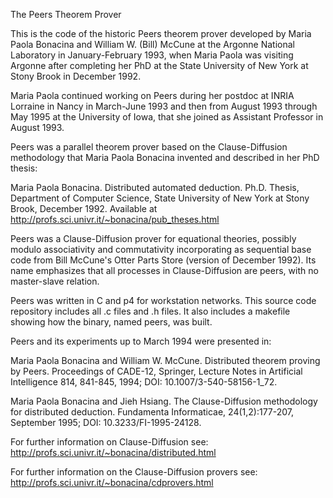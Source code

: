 The Peers Theorem Prover

This is the code of the historic Peers theorem prover developed by Maria Paola Bonacina and
William W. (Bill) McCune at the Argonne National Laboratory in January-February 1993,
when Maria Paola was visiting Argonne after completing her PhD at the State University
of New York at Stony Brook in December 1992.

Maria Paola continued working on Peers during her postdoc at INRIA Lorraine in Nancy in
March-June 1993 and then from August 1993 through May 1995 at the University of Iowa,
that she joined as Assistant Professor in August 1993.

Peers was a parallel theorem prover based on the Clause-Diffusion methodology
that Maria Paola Bonacina invented and described in her PhD thesis:

Maria Paola Bonacina. Distributed automated deduction. Ph.D. Thesis, Department of Computer
Science, State University of New York at Stony Brook, December 1992.
Available at http://profs.sci.univr.it/~bonacina/pub_theses.html

Peers was a Clause-Diffusion prover for equational theories, possibly modulo associativity
and commutativity incorporating as sequential base code from Bill McCune's Otter Parts
Store (version of December 1992). Its name emphasizes that all processes in Clause-Diffusion
are peers, with no master-slave relation.

Peers was written in C and p4 for workstation networks.
This source code repository includes all .c files and .h files.
It also includes a makefile showing how the binary, named peers, was built.

Peers and its experiments up to March 1994 were presented in:

Maria Paola Bonacina and William W. McCune. Distributed theorem proving by Peers.
Proceedings of CADE-12, Springer, Lecture Notes in Artificial Intelligence 814,
841-845, 1994; DOI: 10.1007/3-540-58156-1_72. 

Maria Paola Bonacina and Jieh Hsiang. The Clause-Diffusion methodology for distributed
deduction. Fundamenta Informaticae, 24(1,2):177-207, September 1995;
DOI: 10.3233/FI-1995-24128.

For further information on Clause-Diffusion see:
http://profs.sci.univr.it/~bonacina/distributed.html

For further information on the Clause-Diffusion provers see:
http://profs.sci.univr.it/~bonacina/cdprovers.html

